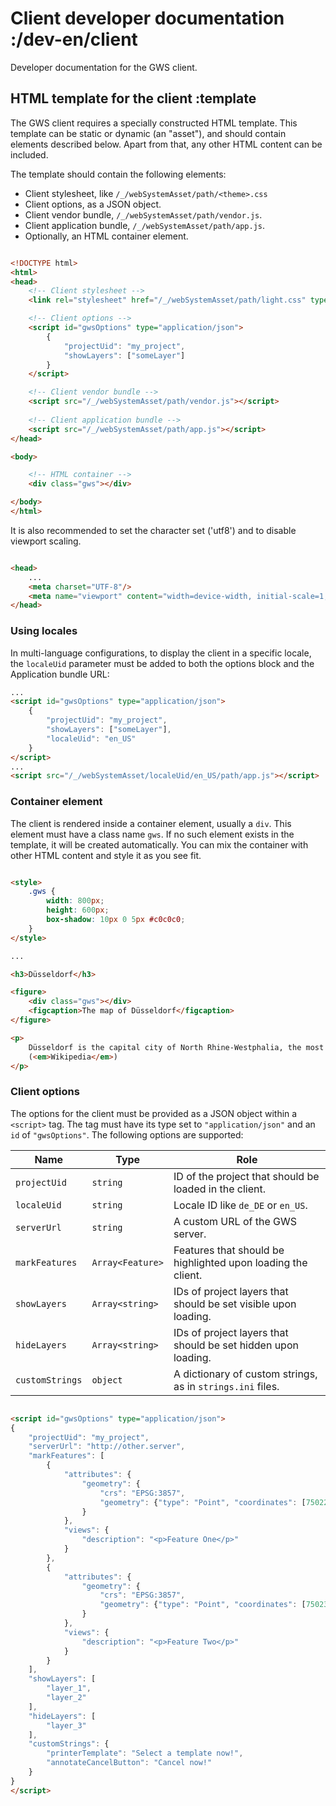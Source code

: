 # Client developer documentation :/dev-en/client

Developer documentation for the GWS client.

## HTML template for the client :template

The GWS client requires a specially constructed HTML template. This template can be static or dynamic (an "asset"), and
should contain elements described below. Apart from that, any other HTML content can be included.

The template should contain the following elements:

- Client stylesheet, like `/_/webSystemAsset/path/<theme>.css`
- Client options, as a JSON object.
- Client vendor bundle, `/_/webSystemAsset/path/vendor.js`.
- Client application bundle, `/_/webSystemAsset/path/app.js`.
- Optionally, an HTML container element.

```html title="Example:"

<!DOCTYPE html>
<html>
<head>
    <!-- Client stylesheet -->
    <link rel="stylesheet" href="/_/webSystemAsset/path/light.css" type="text/css"/>

    <!-- Client options -->
    <script id="gwsOptions" type="application/json">
        {
            "projectUid": "my_project",
            "showLayers": ["someLayer"]
        }
    </script>

    <!-- Client vendor bundle -->
    <script src="/_/webSystemAsset/path/vendor.js"></script>
    
    <!-- Client application bundle -->
    <script src="/_/webSystemAsset/path/app.js"></script>
</head>

<body>

    <!-- HTML container -->
    <div class="gws"></div>

</body>
</html>
```

It is also recommended to set the character set ('utf8') and to disable viewport scaling.

```html

<head>
    ...
    <meta charset="UTF-8"/>
    <meta name="viewport" content="width=device-width, initial-scale=1, maximum-scale=1, user-scalable=0"/>
</head>
```

### Using locales

In multi-language configurations, to display the client in a specific locale, the `localeUid` parameter
must be added to both the options block and the Application bundle URL:

```html title="Example:"
...
<script id="gwsOptions" type="application/json">
    {
        "projectUid": "my_project",
        "showLayers": ["someLayer"],
        "localeUid": "en_US"
    }
</script>
...
<script src="/_/webSystemAsset/localeUid/en_US/path/app.js"></script>
```

### Container element

The client is rendered inside a container element, usually a `div`. This element must have a class name `gws`. If no
such element exists in the template, it will be created automatically. You can mix the container with other HTML content
and style it as you see fit.

```html title="Example:"

<style>
    .gws {
        width: 800px;
        height: 600px;
        box-shadow: 10px 0 5px #c0c0c0;
    }
</style>

...

<h3>Düsseldorf</h3>

<figure>
    <div class="gws"></div>
    <figcaption>The map of Düsseldorf</figcaption>
</figure>

<p>
    Düsseldorf is the capital city of North Rhine-Westphalia, the most populous state of Germany.
    (<em>Wikipedia</em>)
</p>

```

### Client options

The options for the client must be provided as a JSON object within a `<script>` tag. The tag must have its type set
to `"application/json"` and an `id` of `"gwsOptions"`. The following options are supported:

| Name            | Type             | Role                                                           |
|-----------------|------------------|----------------------------------------------------------------|
| `projectUid`    | `string`         | ID of the project that should be loaded in the client.         |
| `localeUid`     | `string`         | Locale ID like `de_DE` or `en_US`.                             |
| `serverUrl`     | `string`         | A custom URL of the GWS server.                                |
| `markFeatures`  | `Array<Feature>` | Features that should be highlighted upon loading the client.   |
| `showLayers`    | `Array<string>`  | IDs of project layers that should be set visible upon loading. |
| `hideLayers`    | `Array<string>`  | IDs of project layers that should be set hidden upon loading.  |
| `customStrings` | `object`         | A dictionary of custom strings, as in `strings.ini` files.     |

```html title="Example:"

<script id="gwsOptions" type="application/json">
{
    "projectUid": "my_project",
    "serverUrl": "http://other.server",
    "markFeatures": [
        {
            "attributes": {
                "geometry": {
                    "crs": "EPSG:3857",
                    "geometry": {"type": "Point", "coordinates": [750220, 6674533]}
                }
            },
            "views": {
                "description": "<p>Feature One</p>"
            }
        },
        {
            "attributes": {
                "geometry": {
                    "crs": "EPSG:3857",
                    "geometry": {"type": "Point", "coordinates": [750230, 6674593]}
                }
            },
            "views": {
                "description": "<p>Feature Two</p>"
            }
        }
    ],
    "showLayers": [
        "layer_1",
        "layer_2"
    ],
    "hideLayers": [
        "layer_3"
    ],
    "customStrings": {
        "printerTemplate": "Select a template now!",
        "annotateCancelButton": "Cancel now!"
    }
}
</script>
```
